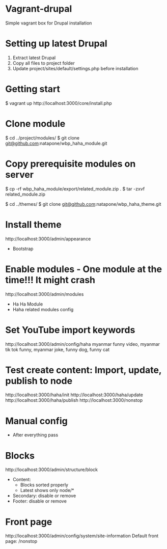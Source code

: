 # Vagrant-drupal
Simple vagrant box for Drupal installation

# Setting up latest Drupal
1. Extract latest Drupal
2. Copy all files to project folder
3. Update project/sites/default/settings.php before installation

# Getting start
$ vagrant up
http://localhost:3000/core/install.php

# Clone module
$ cd ../project/modules/
$ git clone git@github.com:natapone/wbp_haha_module.git

# Copy prerequisite modules on server
$ cp -rf wbp_haha_module/export/related_module.zip .
$ tar -zxvf related_module.zip

$ cd ../themes/
$ git clone git@github.com:natapone/wbp_haha_theme.git

# Install theme
http://localhost:3000/admin/appearance
- Bootstrap

# Enable modules - One module at the time!!! It might crash
http://localhost:3000/admin/modules
- Ha Ha Module
- Haha related modules config

# Set YouTube import keywords
http://localhost:3000/admin/config/haha
myanmar funny video, myanmar tik tok funny, myanmar joke, funny dog, funny cat

# Test create content: Import, update, publish to node
http://localhost:3000/haha/init
http://localhost:3000/haha/update
http://localhost:3000/haha/publish
http://localhost:3000/nonstop

# Manual config
- After everything pass

# Blocks
http://localhost:3000/admin/structure/block
- Content:
  - Blocks sorted properly
  - Latest shows only node/*
- Secondary: disable or remove
- Footer: disable or remove

# Front page
http://localhost:3000/admin/config/system/site-information
Default front page: /nonstop
